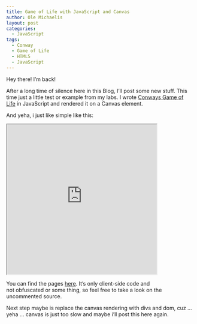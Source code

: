 ```yaml
---
title: Game of Life with JavaScript and Canvas
author: Ole Michaelis
layout: post
categories:
  - JavaScript
tags:
  - Conway
  - Game of Life
  - HTML5
  - JavaScript
---
```


Hey there! I’m back!

After a long time of silence here in this Blog, I’ll post some new stuff. This time just a little test or example from my labs. I wrote [Conways Game of Life][1] in JavaScript and rendered it on a Canvas element.

 [1]: http://en.wikipedia.org/wiki/Conway's_Game_of_Life

And yeha, i just like simple like this:

<iframe name="GameOfLife" src="http://dl.dropbox.com/u/18537549/game-of-life/gol.html" width="400" height="400"></iframe>

You can find the pages [here][2]. It’s only client-side code and not obfuscated or some thing, so feel free to take a look on the uncommented source.

 [2]: http://dl.dropbox.com/u/18537549/game-of-life/gol.html

Next step maybe is replace the canvas rendering with divs and dom, cuz … yeha … canvas is just too slow and maybe i’ll post this here again.

